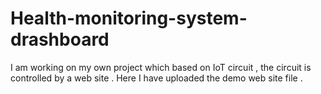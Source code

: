 # Health-monitoring-system-drashboard
I am working on my own project which based on IoT circuit , the circuit is controlled by a web site . Here I have uploaded the demo web site file . 
